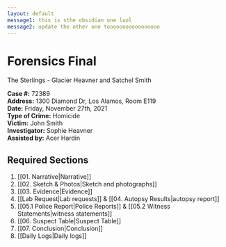 ```yaml
---
layout: default
message1: this is sthe obsidian one luol
message2: update the other one tooooooooooooooooo
---
```


# Forensics Final

The Sterlings - Glacier Heavner and Satchel Smith
 
**Case #:** 72389 <br>
**Address:** 1300 Diamond Dr, Los Alamos, Room E119 <br>
**Date:** Friday, November 27th, 2021 <br>
**Type of Crime:** Homicide <br>
**Victim:** John Smith <br>
**Investigator:** Sophie Heavner <br>
**Assisted by:** Acer Hardin <br>

## Required Sections
1. [[01. Narrative|Narrative]]
2. [[02. Sketch & Photos|Sketch and photographs]]
3. [[03. Evidence|Evidence]]
4. [[Lab Request|Lab requests]] & [[04. Autopsy Results|autopsy report]]
5. [[05.1 Police Report|Police Reports]] & [[05.2 Witness Statements|witness statements]]
6. [[06. Suspect Table|Suspect Table]]
7. [[07. Conclusion|Conclusion]]
8. [[Daily Logs|Daily logs]]